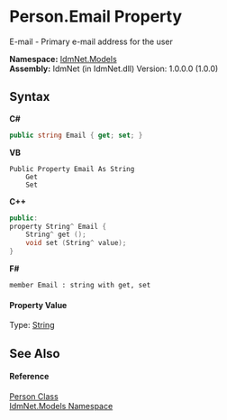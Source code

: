 # Person.Email Property 
 

E-mail - Primary e-mail address for the user

**Namespace:**&nbsp;<a href="N_IdmNet_Models">IdmNet.Models</a><br />**Assembly:**&nbsp;IdmNet (in IdmNet.dll) Version: 1.0.0.0 (1.0.0)

## Syntax

**C#**<br />
``` C#
public string Email { get; set; }
```

**VB**<br />
``` VB
Public Property Email As String
	Get
	Set
```

**C++**<br />
``` C++
public:
property String^ Email {
	String^ get ();
	void set (String^ value);
}
```

**F#**<br />
``` F#
member Email : string with get, set

```


#### Property Value
Type: <a href="http://msdn2.microsoft.com/en-us/library/s1wwdcbf" target="_blank">String</a>

## See Also


#### Reference
<a href="T_IdmNet_Models_Person">Person Class</a><br /><a href="N_IdmNet_Models">IdmNet.Models Namespace</a><br />